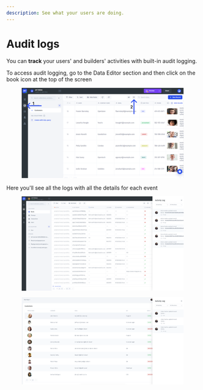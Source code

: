 ```yaml
---
description: See what your users are doing.
---
```


# Audit logs

You can **track** your users' and builders' activities with built-in audit logging.

To access audit logging, go to the Data Editor section and then click on the book icon at the top of the screen

<figure><img src="../../.gitbook/assets/dfytyy.png" alt=""><figcaption></figcaption></figure>

Here you'll see all the logs with all the details for each event

<figure><img src="../../.gitbook/assets/image (6).png" alt=""><figcaption></figcaption></figure>

<figure><img src="../../.gitbook/assets/image.png" alt=""><figcaption></figcaption></figure>
